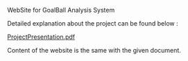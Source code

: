 WebSite for GoalBall Analysis System

Detailed explanation about the project can be found below : 

[ProjectPresentation.pdf](https://github.com/EmreBasar98/goalballwebsite/files/9270020/ProjectPresentation.pdf)

Content of the website is the same with the given document.
